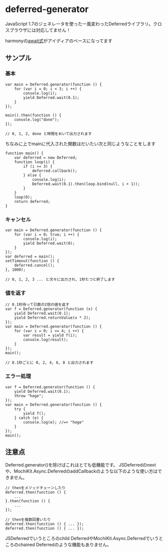 # deferred-generator
JavaScript 1.7のジェネレータを使った一風変わったDeferredライブラリ。クロスブラウザには対応してません！

harmonyの[await式]( http://wiki.ecmascript.org/doku.php?id=strawman:deferred_functions )がアイディアのベースになってます

## サンプル

### 基本

	var main = Deferred.generator(function () {
		for (var i = 0; i < 3; i ++) {
			console.log(i);
			yield Deferred.wait(0.1);
		}
	});

	main().then(function () {
		console.log("done");
	});

	// 0, 1, 2, done と時間をおいて出力されます

ちなみに上でmainに代入された関数はだいたい次と同じようなことをします

	function main() {
		var deferred = new Deferred;
		function loop(i) {
			if (i >= 3) {
				deferred.callback();
			} else {
				console.log(i);
				Deferred.wait(0.1).then(loop.bind(null, i + 1));
			}
		}
		loop(0);
		return deferred;
	}

### キャンセル

	var main = Deferred.generator(function () {
		for (var i = 0; true; i ++) {
			console.log(i);
			yield Deferred.wait(0);
		}
	});
	var deferred = main();
	setTimeout(function () {
		deferred.cancel();
	}, 1000);

	// 0, 1, 2, 3 ... と次々に出力され、1秒たつと終了します

### 値を返す

	// 0.1秒待って引数の2倍の値を返す
	var f = Deferred.generator(function (x) {
		yield Deferred.wait(0.1);
		yield Deferred.returnValue(x * 2);
	});
	var main = Deferred.generator(function () {
		for (var i = 0; i <= 4; i ++) {
			var result = yield f(i);
			console.log(result);
		}
	});
	main();

	// 0.1秒ごとに 0, 2, 4, 6, 8 と出力されます

### エラー処理

	var f = Deferred.generator(function () {
		yield Deferred.wait(0.1);
		throw "hoge";
	});
	var main = Deferred.generator(function () {
		try {
			yield f();
		} catch (e) {
			console.log(e); //=> "hoge"
		}
	});
	main();

## 注意点
Deferred.generator()を除けばこれはとても低機能です。
JSDeferredのnextや、MochiKit.Async.DeferredのaddCallbackのような以下のような使い方はできません。

	// thenをメソッドチェーンしたり
	deferred.then(function () {
		...
	}.then(function () {
		...
	});

	// thenを複数回書いたり
	deferred.then(function () { ... });
	deferred.then(function () { ... });

JSDeferredでいうところのchild DeferredやMochiKit.Async.Deferredでいうところのchained Deferredのような機能もありません。

